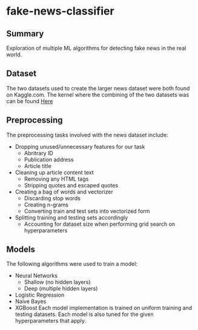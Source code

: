 # fake-news-classifier

## Summary
Exploration of multiple ML algorithms for detecting fake news in the real world.

## Dataset
The two datasets used to create the larger news dataset were both found on Kaggle.com. The kernel where the combining of the two datasets was can be found [Here](https://www.kaggle.com/anthonyc1/fake-news-classifier-final-project "Here")

## Preprocessing
The preprocessing tasks involved with the news dataset include:
* Dropping unused/unnecessary features for our task
	* Abritrary ID
	* Publication address
	* Article title
* Cleaning up article content text
	* Removing any HTML tags
	* Stripping quotes and escaped quotes
* Creating a bag of words and vectorizer
	* Discarding stop words
	* Creating n-grams
	* Converting train and test sets into vectorized form
* Splitting training and testing sets accordingly
	* Accounting for dataset size when performing grid search on hyperparameters

## Models
The following algorithms were used to train a model: 
* Neural Networks
	* Shallow (no hidden layers)
	* Deep (multiple hidden layers)
* Logistic Regression
* Naive Bayes
* XGBoost
Each model implementation is trained on uniform training and testing datasets. Each model is also tuned for the given hyperparameters that apply.

